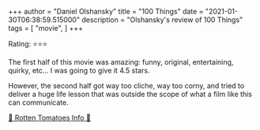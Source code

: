 +++
author = "Daniel Olshansky"
title = "100 Things"
date = "2021-01-30T06:38:59.515000"
description = "Olshansky's review of 100 Things"
tags = [
    "movie",
]
+++

Rating: ⭐⭐⭐

The first half of this movie was amazing: funny, original, entertaining, quirky, etc... I was going to give it 4.5 stars.

However, the second half got way too cliche, way too corny, and tried to deliver a huge life lesson that was outside the scope of what a film like this can communicate.

[🍅 Rotten Tomatoes Info 🍅](https://www.rottentomatoes.com//m/100_things)